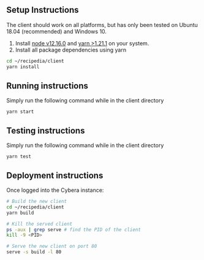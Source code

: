 ## Setup Instructions

The client should work on all platforms, but has only been tested on Ubuntu 18.04 (recommended) and Windows 10.

1. Install [node v12.16.0](https://nodejs.org/en/download/) and [yarn >1.21.1](https://classic.yarnpkg.com/en/docs/install/) on your system.
2. Install all package dependencies using yarn

```bash
cd ~/recipedia/client
yarn install
```

## Running instructions

Simply run the following command while in the client directory

```
yarn start
```

## Testing instructions

Simply run the following command while in the client directory

```
yarn test
```

## Deployment instructions

Once logged into the Cybera instance:
```bash
# Build the new client
cd ~/recipedia/client
yarn build

# Kill the served client
ps -aux | grep serve # find the PID of the client
kill -9 <PID>

# Serve the new client on port 80
serve -s build -l 80
```
